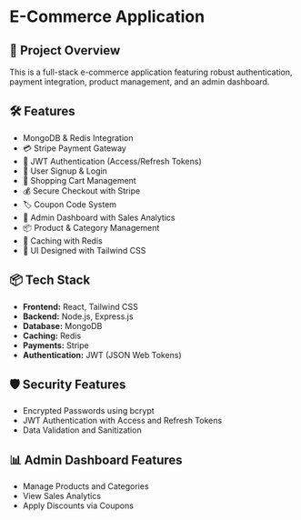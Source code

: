 # E-Commerce Application

## 🚀 Project Overview
This is a full-stack e-commerce application featuring robust authentication, payment integration, product management, and an admin dashboard.

## 🛠️ Features
- MongoDB & Redis Integration
- 💳 Stripe Payment Gateway
- 🔐 JWT Authentication (Access/Refresh Tokens)
- 📝 User Signup & Login
- 🛒 Shopping Cart Management
- 💰 Secure Checkout with Stripe
- 🏷️ Coupon Code System
- 👑 Admin Dashboard with Sales Analytics
- 📦 Product & Category Management
- 🚀 Caching with Redis
- 🎨 UI Designed with Tailwind CSS

## 📦 Tech Stack
- **Frontend:** React, Tailwind CSS
- **Backend:** Node.js, Express.js
- **Database:** MongoDB
- **Caching:** Redis
- **Payments:** Stripe
- **Authentication:** JWT (JSON Web Tokens)

## 🛡️ Security Features
- Encrypted Passwords using bcrypt
- JWT Authentication with Access and Refresh Tokens
- Data Validation and Sanitization

## 📊 Admin Dashboard Features
- Manage Products and Categories
- View Sales Analytics
- Apply Discounts via Coupons
